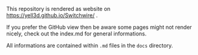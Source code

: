 This repository is rendered as website on https://yell3d.github.io/Switchwire/ .

If you prefer the GitHub view then be aware some pages might not render nicely, check out the index.md for general informations.

All informations are contained within `.md` files in the `docs` directory.
